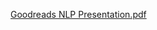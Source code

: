 [Goodreads NLP Presentation.pdf
](https://github.com/sallyp0318/goodreads-nlp/blob/dc32a8abca90432ff218c801fc3958163100b7b1/Goodreads%20NLP%20Presentation.pdf)
